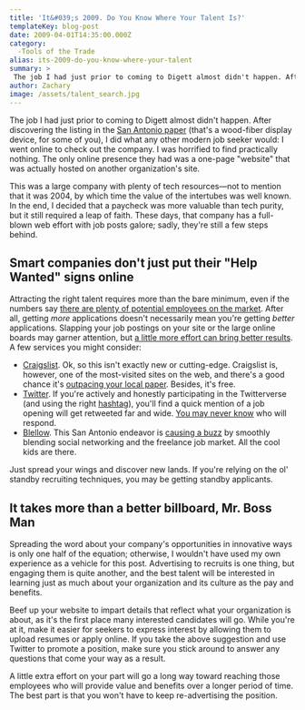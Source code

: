 ```yaml
---
title: 'It&#039;s 2009. Do You Know Where Your Talent Is?'
templateKey: blog-post
date: 2009-04-01T14:35:00.000Z
category: 
  -Tools of the Trade
alias: its-2009-do-you-know-where-your-talent
summary: > 
 The job I had just prior to coming to Digett almost didn't happen. After discovering the listing in the San Antonio paper (that's a wood-fiber display device, for some of you), I did what any other modern job seeker would: I went online to check out the company. I was horrified to find practically nothing.
author: Zachary
image: /assets/talent_search.jpg
---
```


The job I had just prior to coming to Digett almost didn't happen. After discovering the listing in the [San Antonio paper](http://www.mysa.com) (that's a wood-fiber display device, for some of you), I did what any other modern job seeker would: I went online to check out the company. I was horrified to find practically nothing. The only online presence they had was a one-page "website" that was actually hosted on another organization's site.

This was a large company with plenty of tech resources—not to mention that it was 2004, by which time the value of the intertubes was well known. In the end, I decided that a paycheck was more valuable than tech purity, but it still required a leap of faith. These days, that company has a full-blown web effort with job posts galore; sadly, they're still a few steps behind.

Smart companies don't just put their "Help Wanted" signs online
---------------------------------------------------------------

Attracting the right talent requires more than the bare minimum, even if the numbers say [there are plenty of potential employees on the market](http://blogs.wsj.com/economics/2009/03/27/february-unemployment-rates-by-state/). After all, getting _more_ applications doesn't necessarily mean you're getting _better_ applications. Slapping your job postings on your site or the large online boards may garner attention, but [a little more effort can bring better results](http://www.entrepreneur.com/magazine/entrepreneur/2009/february/199672.html). A few services you might consider:

*   [Craigslist](http://www.craigslist.org). Ok, so this isn't exactly new or cutting-edge. Craigslist is, however, one of the most-visited sites on the web, and there's a good chance it's [outpacing your local paper](http://www.stateofthenewsmedia.com/2009/narrative_newspapers_audience.php). Besides, it's free.
*   [Twitter](http://www.twitter.com). If you're actively and honestly participating in the Twitterverse (and using the right [hashtag](http://hashtags.org/tag/jobs)), you'll find a quick mention of a job opening will get retweeted far and wide. [You may never know](http://twitter.com/mchammer) who will respond.
*   [Blellow](http://www.blellow.com). This San Antonio endeavor is [causing a buzz](http://sanantonio.bizjournals.com/sanantonio/stories/2009/03/23/daily27.html) by smoothly blending social networking and the freelance job market. All the cool kids are there.

Just spread your wings and discover new lands. If you're relying on the ol' standby recruiting techniques, you may be getting standby applicants.

It takes more than a better billboard, Mr. Boss Man
---------------------------------------------------

Spreading the word about your company's opportunities in innovative ways is only one half of the equation; otherwise, I wouldn't have used my own experience as a vehicle for this post. Advertising to recruits is one thing, but engaging them is quite another, and the best talent will be interested in learning just as much about your organization and its culture as the pay and benefits.

Beef up your website to impart details that reflect what your organization is about, as it's the first place many interested candidates will go. While you're at it, make it easier for seekers to express interest by allowing them to upload resumes or apply online. If you take the above suggestion and use Twitter to promote a position, make sure you stick around to answer any questions that come your way as a result.

A little extra effort on your part will go a long way toward reaching those employees who will provide value and benefits over a longer period of time. The best part is that you won't have to keep re-advertising the position.